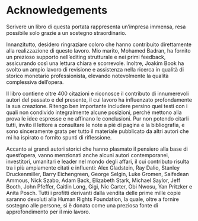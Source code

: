 # Acknowledgements

Scrivere un libro di questa portata rappresenta un’impresa immensa, resa possibile solo grazie a un sostegno straordinario.

Innanzitutto, desidero ringraziare coloro che hanno contribuito direttamente alla realizzazione di questo lavoro. Mio marito, Mohamed Badran, ha fornito un prezioso supporto nell’editing strutturale e nei primi feedback, assicurando così una lettura chiara e scorrevole. Inoltre, Joakim Book ha svolto un ampio lavoro di revisione e assistenza nella ricerca in qualità di storico monetario professionista, elevando notevolmente la qualità complessiva dell’opera.

Il libro contiene oltre 400 citazioni e riconosce il contributo di innumerevoli autori del passato e del presente, il cui lavoro ha influenzato profondamente la sua creazione. Ritengo ben importante includere persino quei testi con i quali non condivido integralmente alcune posizioni, perché mettono alla prova le idee espresse e ne affinano le conclusioni. Pur non potendo citarli tutti, invito il lettore a consultare le note a piè di pagina e la bibliografia, e sono sinceramente grata per tutto il materiale pubblicato da altri autori che mi ha ispirato o fornito spunti di riflessione.

Accanto ai grandi autori storici che hanno plasmato il pensiero alla base di quest’opera, vanno menzionati anche alcuni autori contemporanei, investitori, umanitari e leader nel mondo degli affari, il cui contributo risulta tra i più ampiamente citati e influenti: Alex Gladstein, Ray Dalio, Stanley Druckenmiller, Barry Eichengreen, George Selgin, Luke Gromen, Saifedean Ammous, Nick Szabo, Adam Back, Elizabeth Stark, Michael Saylor, Jeff Booth, John Pfeffer, Caitlin Long, Gigi, Nic Carter, Obi Nwosu, Yan Pritzker e Anita Posch.
Tutti i profitti derivanti dalla vendita delle prime mille copie saranno devoluti alla Human Rights Foundation, la quale, oltre a fornire sostegno alle persone, si è donata come una preziosa fonte di approfondimento per il mio lavoro.